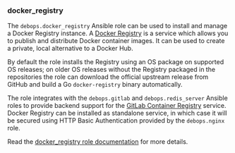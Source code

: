 ### docker_registry

The `debops.docker_registry` Ansible role can be used to install and
manage a Docker Registry instance. A [Docker
Registry](https://docs.docker.com/registry/) is a service which allows
you to publish and distribute Docker container images. It can be used to
create a private, local alternative to a Docker Hub.

By default the role installs the Registry using an OS package on
supported OS releases; on older OS releases without the Registry
packaged in the repositories the role can download the official upstream
release from GitHub and build a Go `docker-registry` binary
automatically.

The role integrates with the `debops.gitlab` and `debops.redis_server`
Ansible roles to provide backend support for the [GitLab Container
Registry](https://gitlab.com/help/user/project/container_registry)
service. Docker Registry can be installed as standalone service, in
which case it will be secured using HTTP Basic Authentication provided
by the `debops.nginx` role.

Read the [docker_registry role documentation](https://docs.debops.org/en/HEAD/ansible/roles/docker_registry/) for more details.
